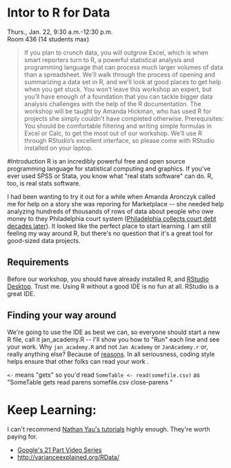 # Intor to R for Data 

Thurs., Jan. 22, 9:30 a.m.-12:30 p.m.  
Room 436 (14 students max)  

> If you plan to crunch data, you will outgrow Excel, which is when smart reporters turn to R, a powerful statistical analysis and programming language that can process much larger volumes of data than a spreadsheet. We'll walk through the process of opening and summarizing a data set in R, and we'll look at good places to get help when you get stuck. You won’t leave this workshop an expert, but you’ll have enough of a foundation that you can tackle bigger data analysis challenges with the help of the R documentation. The workshop will be taught by Amanda Hickman, who has used R for projects she simply couldn't have completed otherwise. Prerequisites: You should be comfortable filtering and writing simple formulas in Excel or Calc, to get the most out of our workshop. We’ll use R through RStudio’s excellent interface, so please come with RStudio installed on your laptop.

#Introduction 
R is an incredibly powerful free and open source programming language for statistical computing and graphics. If you've ever used SPSS or Stata, you know what "real stats software" can do. R, too, is real stats software. 

I had been wanting to try it out for a while when Amanda Aronczyk called me for help on a story she was reporing for Marketplace -- she needed help analyzing hundreds of thousands of rows of data about people who owe money to they Philadelphia court system ([Philadelphia collects court debt decades later](http://www.marketplace.org/topics/wealth-poverty/philadelphia-collects-court-debt-decades-later)). It looked like the perfect place to start learning. I am still feeling my way around R, but there's no question that it's a great tool for good-sized data projects. 

## Requirements
Before our workshop, you should have already installed R, and [RStudio Desktop](http://www.rstudio.com/). Trust me. Using R without a good IDE is no fun at all. RStudio is a great IDE. 

## Finding your way around
We're going to use the IDE as best we can, so everyone should start a new R file, call it jan_academy.R -- I'll show you how to "Run" each line and see your work. Why `jan_academy.R` and not `Jan Academy` or `JanAcademy.r` or, really anything else? Because of [reasons](https://google-styleguide.googlecode.com/svn/trunk/Rguide.xml). In all seriousness, coding style helps ensure that other folks can read your work . 

` <- ` means "gets" so you'd read `SomeTable <- read(somefile.csv)` as "SomeTable gets read parens somefile.csv close-parens " 
 
 


# Keep Learning:
I can't recommend [Nathan Yau's tutorials](http://flowingdata.com/) highly enough. They're worth paying for. 
+ [Google's 21 Part Video Series](http://flowingdata.com/2013/08/13/introduction-to-r-a-video-series-by-google/)
+ http://varianceexplained.org/RData/
